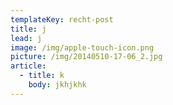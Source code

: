 ```yaml
---
templateKey: recht-post
title: j
lead: j
image: /img/apple-touch-icon.png
picture: /img/20140510-17-06_2.jpg
article:
  - title: k
    body: jkhjkhk
---
```

